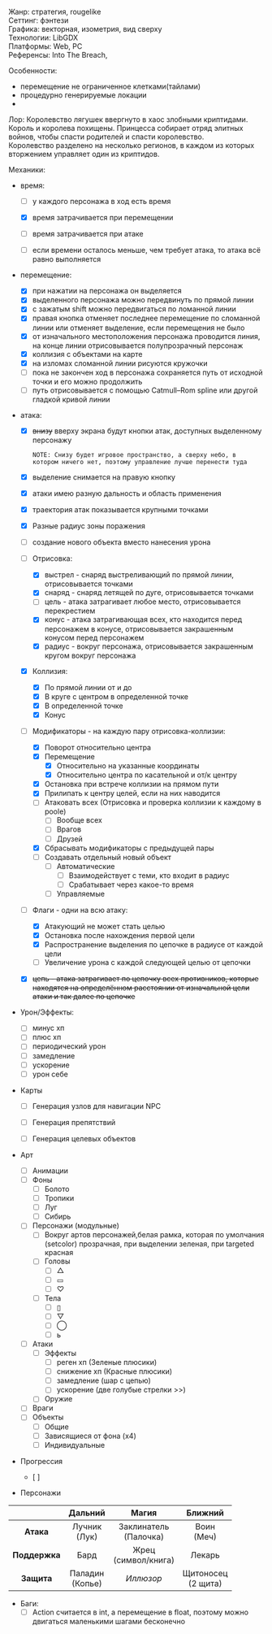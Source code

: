 Жанр: стратегия, rougelike  
Сеттинг: фэнтези  
Графика: векторная, изометрия, вид сверху  
Технологии: LibGDX  
Платформы: Web, PC  
Референсы: Into The Breach,

Особенности:
- перемещение не ограниченное клетками(тайлами)
- процедурно генерируемые локации
-

Лор:
Королевство лягушек ввергнуто в хаос злобными криптидами. Король и королева похищены. Принцесса собирает отряд элитных войнов, чтобы спасти родителей и спасти королевство.  
Королевство разделено на несколько регионов, в каждом из которых вторжением управляет один из криптидов.

Механики:

- время:  
  + [ ] у каждого персонажа в ход есть время  
  + [X] время затрачивается при перемещении  
  + [ ] время затрачивается при атаке  
  + [ ] если времени осталось меньше, чем требует атака, то атака всё равно выполняется  


- перемещение:  
  + [X] при нажатии на персонажа он выделяется  
  + [X] выделенного персонажа можно передвинуть по прямой линии  
  + [X] с зажатым shift можно передвигаться по ломанной линии  
  + [X] правая кнопка отменяет последнее перемещение по сломанной линии или отменяет выделение, если перемещения не было  
  + [X] от изначального местоположения персонажа проводится линия, на конце линии отрисовывается полупрозрачный персонаж  
  + [X] коллизия с объектами на карте
  + [X] на изломах сломанной линии рисуются кружочки  
  + [ ] пока не закончен ход в персонажа сохраняется путь от исходной точки и его можно продолжить
  + [ ] путь отрисовывается с помощью Catmull–Rom spline или другой гладкой кривой линии
- атака:  
  + [X] ~~внизу~~ вверху экрана будут кнопки атак, доступных выделенному персонажу
  
    `NOTE: Снизу будет игровое пространство, а сверху небо, в котором ничего нет, поэтому управление лучше перенести туда`
  + [x] выделение снимается на правую кнопку
  + [x] атаки имею разную дальность и область применения  
  + [x] траектория атак показывается крупными точками
  + [X] Разные радиус зоны поражения
  + [ ] создание нового объекта вместо нанесения урона
  + [ ] Отрисовка:
    + [X] выстрел - снаряд выстреливающий по прямой линии, отрисовывается точками
    + [X] снаряд - снаряд летящей по дуге, отрисовывается точками
    + [ ] цель - атака затрагивает любое место, отрисовывается перекрестием
    + [X] конус - атака затрагивающая всех, кто находится перед персонажем в конусе, 
    отрисовывается закрашенным конусом перед персонажем
    + [X] радиус - вокруг персонажа, отрисовывается закрашенным кругом вокруг персонажа
  + [X] Коллизия:
    + [X] По прямой линии от и до
    + [X] В круге с центром в определенной точке
    + [X] В определенной точке
    + [X] Конус
  + [ ] Модификаторы - на каждую пару отрисовка-коллизии:
    + [X] Поворот относительно центра
    + [X] Перемещение
      + [X] Относительно на указанные координаты
      + [X] Относительно центра по касательной и от/к центру
    + [X] Остановка при встрече коллизии на прямом пути
    + [X] Прилипать к центру целей, если на них наводится
    + [ ] Атаковать всех (Отрисовка и проверка коллизии к каждому в poole)
      + [ ] Вообще всех
      + [ ] Врагов
      + [ ] Друзей
    + [X] Cбрасывать модификаторы с предыдущей пары
    + [ ] Создавать отдельный новый объект
      + [ ] Автоматические
        + [ ] Взаимодействует с теми, кто входит в радиус
        + [ ] Срабатывает через какое-то время
      + [ ] Управляемые

  + [ ] Флаги - одни на всю атаку:
    + [X] Атакующий не может стать целью
    + [X] Остановка после нахождения первой цели
    + [X] Распространение выделения по цепочке в радиусе от каждой цели
    + [ ] Увеличение урона с каждой следующей целью от цепочки
  + [X] ~~цепь - атака затрагивает по цепочку всех противников, которые находятся на определённом расстоянии от изначальной цели атаки и так далее по цепочке~~


- Урон/Эффекты:
  + [ ] минус хп
  + [ ] плюс хп
  + [ ] периодический урон
  + [ ] замедление
  + [ ] ускорение
  + [ ] урон себе

- Карты
  + [ ] Генерация узлов для навигации NPC
  + [ ] Генерация препятствий
  + [ ] Генерация целевых объектов


- Арт
  + [ ] Анимации
  + [ ] Фоны
    + [ ] Болото
    + [ ] Тропики
    + [ ] Луг
    + [ ] Сибирь
  + [ ] Персонажи (модульные)
    + [ ] Вокруг артов персонажей,белая рамка, которая по умолчания (setcolor) прозрачная, при выделении зеленая, при targeted красная
    + [ ] Головы
      + [ ] △
      + [ ] ▭
      + [ ] ♡
    + [ ] Тела
      + [ ] ▯
      + [ ] ▽
      + [ ] ◯
      + [ ] ь
  + [ ] Атаки
    + [ ] Эффекты
      + [ ] реген хп (Зеленые плюсики)
      + [ ] снижение хп (Красные плюсики)
      + [ ] замедление (шар с цепью)
      + [ ] ускорение (две голубые стрелки >>)
    + [ ] Оружие
  + [ ] Враги
  + [ ] Объекты
    + [ ] Общие
    + [ ] Зависящиеся от фона (x4)
    + [ ] Индивидуальные

- Прогрессия
  + [ ]


- Персонажи

|               |     **Дальний**     |         **Магия**         |      **Ближний**       |
|:-------------:|:-------------------:|:-------------------------:|:----------------------:|
|   **Атака**   |  Лучник<br/>(Лук)   | Заклинатель<br/>(Палочка) |     Воин<br/>(Меч)     |
| **Поддержка** |        Бард         |  Жрец<br/>(символ/книга)  |         Лекарь         |
|  **Защита**   | Паладин<br/>(Копье) |         *Иллюзор*         | Щитоносец<br/>(2 щита) |



- Баги:
  + [ ] Action считается в int, а перемещение в float, поэтому можно двигаться маленькими шагами бесконечно